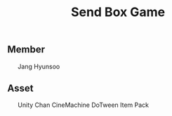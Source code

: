 <html>
  <head>
    <meta charset="utf-8">
  </head>
  <body>
    <header>
      <h1>Send Box Game</h1>
    </header>
    <h2>Member</h2>
    <div>
      <ol>
        <il>Jang Hyunsoo</il>
      </ol>
    </div>
    <h2>Asset</h2>
    <div>
      <ul>
        <il>Unity Chan</il>
        <il>CineMachine</il>
        <il>DoTween</il>
        <il>Item Pack</il>
      </ul>
    </div>
  </body>
</html>
  
      
